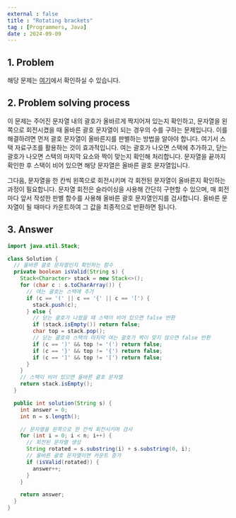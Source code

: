 ```yaml
---
external : false
title : "Rotating brackets"
tag : [Programmers, Java]
date : 2024-09-09
---
```


## 1. Problem

해당 문제는 [여기](https://school.programmers.co.kr/learn/courses/30/lessons/76502)에서 확인하실 수 있습니다.

## 2. Problem solving process

이 문제는 주어진 문자열 내의 괄호가 올바르게 짝지어져 있는지 확인하고, 문자열을 왼쪽으로 회전시켰을 때 올바른 괄호 문자열이 되는 경우의 수를 구하는 문제입니다. 이를 해결하려면 먼저 괄호 문자열이 올바른지를 판별하는 방법을 알아야 합니다. 여기서 스택 자료구조를 활용하는 것이 효과적입니다. 여는 괄호가 나오면 스택에 추가하고, 닫는 괄호가 나오면 스택의 마지막 요소와 짝이 맞는지 확인해 처리합니다. 문자열을 끝까지 확인한 후 스택이 비어 있으면 해당 문자열은 올바른 괄호 문자열입니다.

그다음, 문자열을 한 칸씩 왼쪽으로 회전시키며 각 회전된 문자열이 올바른지 확인하는 과정이 필요합니다. 문자열 회전은 슬라이싱을 사용해 간단히 구현할 수 있으며, 매 회전마다 앞서 작성한 판별 함수를 사용해 올바른 괄호 문자열인지를 검사합니다. 올바른 문자열이 될 때마다 카운트하여 그 값을 최종적으로 반환하면 됩니다.

## 3. Answer

```java
import java.util.Stack;

class Solution {
  // 올바른 괄호 문자열인지 확인하는 함수
  private boolean isValid(String s) {
    Stack<Character> stack = new Stack<>();
    for (char c : s.toCharArray()) {
      // 여는 괄호는 스택에 추가
      if (c == '(' || c == '{' || c == '[') {
        stack.push(c);
      } else {
        // 닫는 괄호가 나왔을 때 스택이 비어 있으면 false 반환
        if (stack.isEmpty()) return false;
        char top = stack.pop();
        // 닫는 괄호와 스택의 마지막 여는 괄호가 짝이 맞지 않으면 false 반환
        if (c == ')' && top != '(') return false;
        if (c == '}' && top != '{') return false;
        if (c == ']' && top != '[') return false;
      }
    }
    // 스택이 비어 있으면 올바른 괄호 문자열
    return stack.isEmpty();
  }

  public int solution(String s) {
    int answer = 0;
    int n = s.length();

    // 문자열을 왼쪽으로 한 칸씩 회전시키며 검사
    for (int i = 0; i < n; i++) {
      // 회전된 문자열 생성
      String rotated = s.substring(i) + s.substring(0, i);
      // 올바른 괄호 문자열이면 카운트 증가
      if (isValid(rotated)) {
        answer++;
      }
    }

    return answer;
  }
}
```
